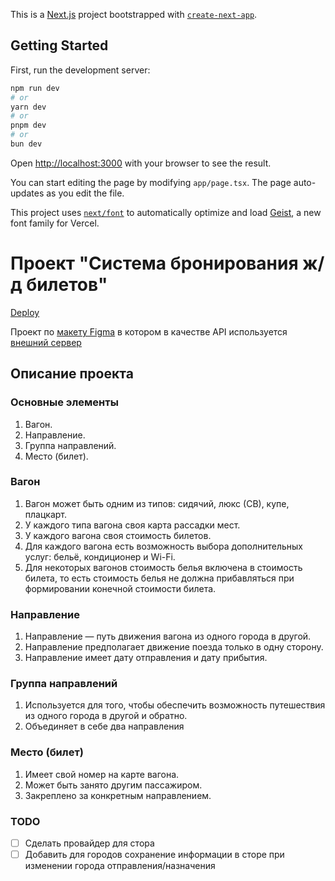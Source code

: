 This is a [Next.js](https://nextjs.org) project bootstrapped with [`create-next-app`](https://nextjs.org/docs/app/api-reference/cli/create-next-app).

## Getting Started

First, run the development server:

```bash
npm run dev
# or
yarn dev
# or
pnpm dev
# or
bun dev
```

Open [http://localhost:3000](http://localhost:3000) with your browser to see the result.

You can start editing the page by modifying `app/page.tsx`. The page auto-updates as you edit the file.

This project uses [`next/font`](https://nextjs.org/docs/app/building-your-application/optimizing/fonts) to automatically optimize and load [Geist](https://vercel.com/font), a new font family for Vercel.

# Проект "Система бронирования ж/д билетов"

[Deploy](https://rlw-booking.vercel.app/)

Проект по [макету Figma](https://www.figma.com/file/7981GjEsjSpBUKolk4xFoT/%D0%97%D0%B0%D0%BA%D0%B0%D0%B7-%D0%B1%D0%B8%D0%BB%D0%B5%D1%82%D0%BE%D0%B2?node-id=0%3A1) в котором в качестве API используется [внешний сервер](https://students.netoservices.ru/fe-diplom/)

## Описание проекта

### Основные элементы
1. Вагон.
2. Направление.
3. Группа направлений.
4. Место (билет).

### Вагон
1. Вагон может быть одним из типов: сидячий, люкс (СВ), купе, плацкарт.
2. У каждого типа вагона своя карта рассадки мест.
3. У каждого вагона своя стоимость билетов.
4. Для каждого вагона есть возможность выбора дополнительных услуг: бельё, кондиционер и Wi-Fi.
5. Для некоторых вагонов стоимость белья включена в стоимость билета, то есть стоимость белья не должна прибавляться при формировании конечной стоимости билета.

### Направление

1. Направление — путь движения вагона из одного города в другой.
2. Направление предполагает движение поезда только в одну сторону.
3. Направление имеет дату отправления и дату прибытия.

### Группа направлений

1. Используется для того, чтобы обеспечить возможность путешествия из одного города в другой и обратно.
2. Объединяет в себе два направления

### Место (билет)
1. Имеет свой номер на карте вагона.
2. Может быть занято другим пассажиром.
3. Закреплено за конкретным направлением.

### TODO

 - [ ] Сделать провайдер для стора
 - [ ] Добавить для городов сохранение информации в сторе при изменении города отправления/назначения